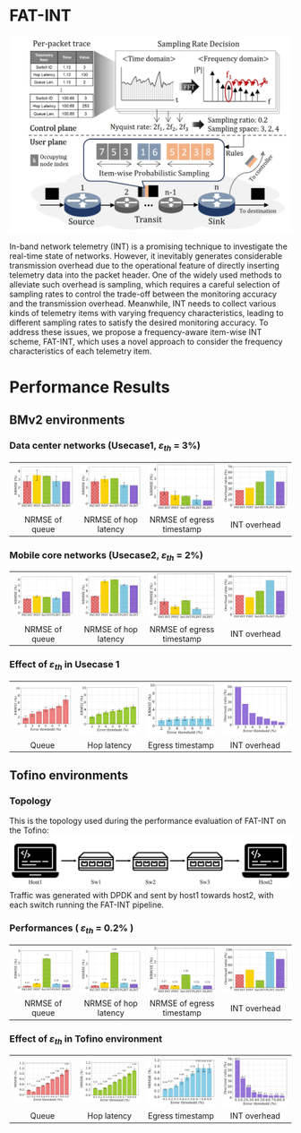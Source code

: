 # FAT-INT

<p align="center">
<img src="graphs/FAT_INT_thumbnail.jpg" alt="FAT-INT Overview" width="800">
  
In-band network telemetry (INT) is a promising technique to investigate the real-time state of networks. However, it inevitably generates considerable transmission overhead due to the operational feature of directly inserting telemetry data into the packet header. One of the widely used methods to alleviate such overhead is sampling, which requires a careful selection of sampling rates to control the trade-off between the monitoring accuracy and the transmission overhead. Meanwhile, INT needs to collect various kinds of telemetry items with varying frequency characteristics, leading to different sampling rates to satisfy the desired monitoring accuracy. To address these issues, we propose a frequency-aware item-wise INT scheme, FAT-INT, which uses a novel approach to consider the frequency characteristics of each telemetry item.

# Performance Results

## BMv2 environments
### Data center networks (Usecase1, $\varepsilon_{th}$ = 3%)
<table>
  <tr>
    <td align="center"><img src="graphs/NRMSE_queue_uc1.png" width="210"/></td>
    <td align="center"><img src="graphs/NRMSE_hop_uc1.png" width="210"/></td>
    <td align="center"><img src="graphs/NRMSE_egress_uc1.png" width="210"/></td>
    <td align="center"><img src="graphs/Overhead_uc1.png" width="210"/></td>
  </tr>
  <tr>
    <td align="center">NRMSE of queue</td>
    <td align="center">NRMSE of hop latency</td>
    <td align="center">NRMSE of egress timestamp</td>
    <td align="center">INT overhead</td>
  </tr>
</table>

### Mobile core networks (Usecase2, $\varepsilon_{th}$ = 2%)
<table>
  <tr>
    <td align="center"><img src="graphs/NRMSE_queue_uc2.png" width="210"/></td>
    <td align="center"><img src="graphs/NRMSE_hop_uc2.png" width="210"/></td>
    <td align="center"><img src="graphs/NRMSE_egress_uc2.png" width="210"/></td>
    <td align="center"><img src="graphs/Overhead_uc2.png" width="210"/></td>
  </tr>
  <tr>
    <td align="center">NRMSE of queue</td>
    <td align="center">NRMSE of hop latency</td>
    <td align="center">NRMSE of egress timestamp</td>
    <td align="center">INT overhead</td>
  </tr>
</table>

### Effect of $\varepsilon_{th}$ in Usecase 1
<table>
  <tr>
    <td align="center"><img src="graphs/Error_threshold_controllability_queue.png" width="210"/></td>
    <td align="center"><img src="graphs/Error_threshold_controllability_hop.png" width="210"/></td>
    <td align="center"><img src="graphs/Error_threshold_controllability_egress.png" width="210"/></td>
    <td align="center"><img src="graphs/Error_threshold_controllability_overhead.png" width="210"/></td>
  </tr>
  <tr>
    <td align="center">Queue</td>
    <td align="center">Hop latency</td>
    <td align="center">Egress timestamp</td>
    <td align="center">INT overhead</td>
  </tr>
</table>

## Tofino environments
### Topology
This is the topology used during the performance evaluation of FAT-INT on the Tofino:
<img src="graphs/Tofino_topology.png" widt="800"/>
Traffic was generated with DPDK and sent by host1 towards host2, with each switch running the FAT-INT pipeline.

### Performances ( $\varepsilon_{th}$ = 0.2% )
<table>
  <tr>
    <td align="center"><img src="graphs/NRMSE_queue_Tofino.png" width="210"/></td>
    <td align="center"><img src="graphs/NRMSE_hop_Tofino.png" width="210"/></td>
    <td align="center"><img src="graphs/NRMSE_egress_Tofino.png" width="210"/></td>
    <td align="center"><img src="graphs/Overhead_Tofino.png" width="210"/></td>
  </tr>
  <tr>
    <td align="center">NRMSE of queue</td>
    <td align="center">NRMSE of hop latency</td>
    <td align="center">NRMSE of egress timestamp</td>
    <td align="center">INT overhead</td>
  </tr>
</table>

### Effect of $\varepsilon_{th}$ in Tofino environment
<table>
  <tr>
    <td align="center"><img src="graphs/Error_threshold_controllability_queue_Tofino.png" width="210"/></td>
    <td align="center"><img src="graphs/Error_threshold_controllability_hop_Tofino.png" width="210"/></td>
    <td align="center"><img src="graphs/Error_threshold_controllability_egress_Tofino.png" width="210"/></td>
    <td align="center"><img src="graphs/Error_threshold_controllability_overhead_Tofino.png" width="210"/></td>
  </tr>
  <tr>
    <td align="center">Queue</td>
    <td align="center">Hop latency</td>
    <td align="center">Egress timestamp</td>
    <td align="center">INT overhead</td>
  </tr>
</table>



